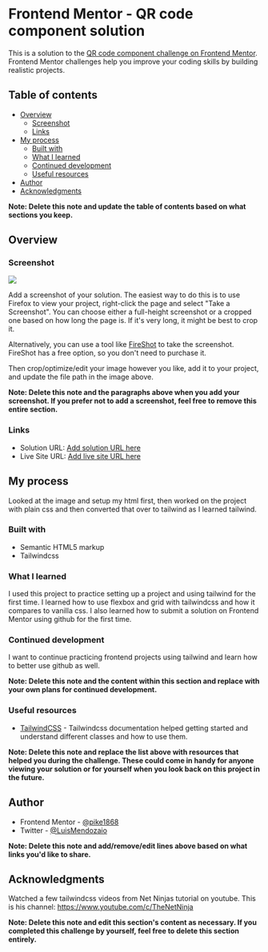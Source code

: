 # Frontend Mentor - QR code component solution

This is a solution to the [QR code component challenge on Frontend Mentor](https://www.frontendmentor.io/challenges/qr-code-component-iux_sIO_H). Frontend Mentor challenges help you improve your coding skills by building realistic projects. 

## Table of contents

- [Overview](#overview)
  - [Screenshot](#screenshot)
  - [Links](#links)
- [My process](#my-process)
  - [Built with](#built-with)
  - [What I learned](#what-i-learned)
  - [Continued development](#continued-development)
  - [Useful resources](#useful-resources)
- [Author](#author)
- [Acknowledgments](#acknowledgments)

**Note: Delete this note and update the table of contents based on what sections you keep.**

## Overview

### Screenshot

![](./screenshot.png)

Add a screenshot of your solution. The easiest way to do this is to use Firefox to view your project, right-click the page and select "Take a Screenshot". You can choose either a full-height screenshot or a cropped one based on how long the page is. If it's very long, it might be best to crop it.

Alternatively, you can use a tool like [FireShot](https://getfireshot.com/) to take the screenshot. FireShot has a free option, so you don't need to purchase it. 

Then crop/optimize/edit your image however you like, add it to your project, and update the file path in the image above.

**Note: Delete this note and the paragraphs above when you add your screenshot. If you prefer not to add a screenshot, feel free to remove this entire section.**

### Links

- Solution URL: [Add solution URL here](https://your-solution-url.com)
- Live Site URL: [Add live site URL here](https://your-live-site-url.com)

## My process

Looked at the image and setup my html first, then worked on the project with plain css and then converted that over to tailwind as I learned tailwind.

### Built with

- Semantic HTML5 markup
- Tailwindcss


### What I learned

I used this project to practice setting up a project and using tailwind for the first time. I learned how to use flexbox and grid with tailwindcss and how it compares to vanilla css. I also learned how to submit a solution on Frontend Mentor using github for the first time.

### Continued development

I want to continue practicing frontend projects using tailwind and learn how to better use github as well.

**Note: Delete this note and the content within this section and replace with your own plans for continued development.**

### Useful resources

- [TailwindCSS](https://tailwindcss.com/) - Tailwindcss documentation helped getting started and understand different classes and how to use them.

**Note: Delete this note and replace the list above with resources that helped you during the challenge. These could come in handy for anyone viewing your solution or for yourself when you look back on this project in the future.**

## Author

- Frontend Mentor - [@pike1868](https://www.frontendmentor.io/profile/pike1868)
- Twitter - [@LuisMendozaio](https://twitter.com/LuisMendozaio)

**Note: Delete this note and add/remove/edit lines above based on what links you'd like to share.**

## Acknowledgments

Watched a few tailwindcss videos from Net Ninjas tutorial on youtube. This is his channel: https://www.youtube.com/c/TheNetNinja 

**Note: Delete this note and edit this section's content as necessary. If you completed this challenge by yourself, feel free to delete this section entirely.**
